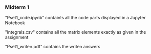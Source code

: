 ### Midterm 1

"Pset1_code.ipynb" containts all the code parts displayed in a Jupyter Notebook

"integrals.csv" contains all the matrix elements exactly as given in the assignment

"Pset1_writen.pdf" contains the writen answers
